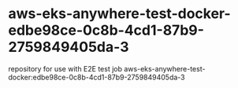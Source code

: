 # aws-eks-anywhere-test-docker-edbe98ce-0c8b-4cd1-87b9-2759849405da-3
repository for use with E2E test job aws-eks-anywhere-test-docker:edbe98ce-0c8b-4cd1-87b9-2759849405da-3
